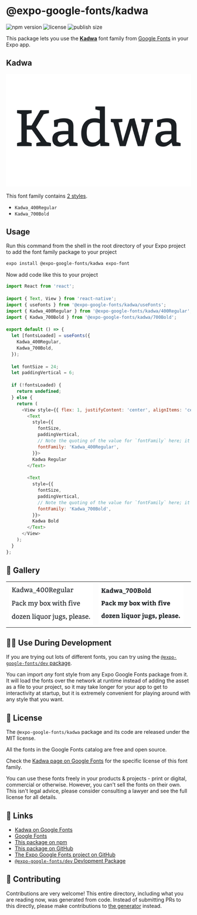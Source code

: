 # @expo-google-fonts/kadwa

![npm version](https://flat.badgen.net/npm/v/@expo-google-fonts/kadwa)
![license](https://flat.badgen.net/github/license/expo/google-fonts)
![publish size](https://flat.badgen.net/packagephobia/install/@expo-google-fonts/kadwa)

This package lets you use the [**Kadwa**](https://fonts.google.com/specimen/Kadwa) font family from [Google Fonts](https://fonts.google.com/) in your Expo app.

## Kadwa

![Kadwa](./font-family.png)

This font family contains [2 styles](#-gallery).

- `Kadwa_400Regular`
- `Kadwa_700Bold`

## Usage

Run this command from the shell in the root directory of your Expo project to add the font family package to your project
```sh
expo install @expo-google-fonts/kadwa expo-font
```

Now add code like this to your project
```js
import React from 'react';

import { Text, View } from 'react-native';
import { useFonts } from '@expo-google-fonts/kadwa/useFonts';
import { Kadwa_400Regular } from '@expo-google-fonts/kadwa/400Regular';
import { Kadwa_700Bold } from '@expo-google-fonts/kadwa/700Bold';

export default () => {
  let [fontsLoaded] = useFonts({
    Kadwa_400Regular,
    Kadwa_700Bold,
  });

  let fontSize = 24;
  let paddingVertical = 6;

  if (!fontsLoaded) {
    return undefined;
  } else {
    return (
      <View style={{ flex: 1, justifyContent: 'center', alignItems: 'center' }}>
        <Text
          style={{
            fontSize,
            paddingVertical,
            // Note the quoting of the value for `fontFamily` here; it expects a string!
            fontFamily: 'Kadwa_400Regular',
          }}>
          Kadwa Regular
        </Text>

        <Text
          style={{
            fontSize,
            paddingVertical,
            // Note the quoting of the value for `fontFamily` here; it expects a string!
            fontFamily: 'Kadwa_700Bold',
          }}>
          Kadwa Bold
        </Text>
      </View>
    );
  }
};

```

## 🔡 Gallery


||||
|-|-|-|
|![Kadwa_400Regular](./Kadwa_400Regular.ttf.png)|![Kadwa_700Bold](./Kadwa_700Bold.ttf.png)|||


## 👩‍💻 Use During Development

If you are trying out lots of different fonts, you can try using the [`@expo-google-fonts/dev` package](https://github.com/expo/google-fonts/tree/master/font-packages/dev#readme).

You can import *any* font style from any Expo Google Fonts package from it. It will load the fonts
over the network at runtime instead of adding the asset as a file to your project, so it may take longer
for your app to get to interactivity at startup, but it is extremely convenient
for playing around with any style that you want.

## 📖 License

The `@expo-google-fonts/kadwa` package and its code are released under the MIT license.

All the fonts in the Google Fonts catalog are free and open source.

Check the [Kadwa page on Google Fonts](https://fonts.google.com/specimen/Kadwa) for the specific license of this font family.

You can use these fonts freely in your products & projects - print or digital, commercial or otherwise. However, you can't sell the fonts on their own. This isn't legal advice, please consider consulting a lawyer and see the full license for all details.

## 🔗 Links

- [Kadwa on Google Fonts](https://fonts.google.com/specimen/Kadwa)
- [Google Fonts](https://fonts.google.com/)
- [This package on npm](https://www.npmjs.com/package/@expo-google-fonts/kadwa)
- [This package on GitHub](https://github.com/expo/google-fonts/tree/master/font-packages/kadwa)
- [The Expo Google Fonts project on GitHub](https://github.com/expo/google-fonts)
- [`@expo-google-fonts/dev` Devlopment Package](https://github.com/expo/google-fonts/tree/master/font-packages/dev)

## 🤝 Contributing

Contributions are very welcome! This entire directory, including what you are reading now, was generated from code. Instead of submitting PRs to this directly, please make contributions to [the generator](https://github.com/expo/google-fonts/tree/master/packages/generator) instead.
